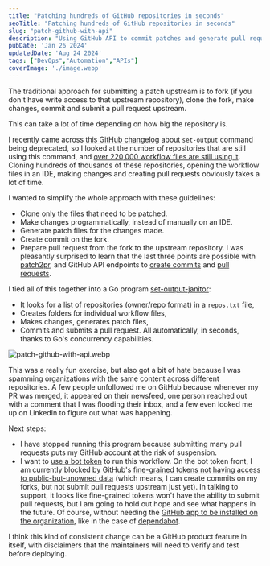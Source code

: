 ```yaml
---
title: "Patching hundreds of GitHub repositories in seconds"
seoTitle: "Patching hundreds of GitHub repositories in seconds"
slug: "patch-github-with-api"
description: "Using GitHub API to commit patches and generate pull requests."
pubDate: 'Jan 26 2024'
updatedDate: 'Aug 24 2024'
tags: ["DevOps","Automation","APIs"]
coverImage: './image.webp'
---
```



The traditional approach for submitting a patch upstream is to fork (if you don't have write access to that upstream repository), clone the fork, make changes, commit and submit a pull request upstream.

This can take a lot of time depending on how big the repository is.

I recently came across [this GitHub changelog](https://github.blog/changelog/2022-10-11-github-actions-deprecating-save-state-and-set-output-commands/) about `set-output` command being deprecated, so I looked at the number of repositories that are still using this command, and [over 220,000 workflow files are still using it](https://github.com/search?q=set-output%20language%3AYAML%20path%3A%2F%5E.github%5C%2Fworkflows%5C%2F%2F&type=code). Cloning hundreds of thousands of these repositories, opening the workflow files in an IDE, making changes and creating pull requests obviously takes a lot of time.

I wanted to simplify the whole approach with these guidelines:
- Clone only the files that need to be patched.
- Make changes programmatically, instead of manually on an IDE.
- Generate patch files for the changes made.
- Create commit on the fork.
- Prepare pull request from the fork to the upstream repository.
I was pleasantly surprised to learn that the last three points are possible with [patch2pr](https://github.com/bluekeyes/patch2pr?tab=readme-ov-file), and GitHub API endpoints to [create commits](https://docs.github.com/en/graphql/reference/mutations#createcommitonbranch) and [pull requests](https://docs.github.com/en/rest/pulls/pulls?apiVersion=2022-11-28#create-a-pull-request).

I tied all of this together into a Go program [set-output-janitor](https://github.com/arunsathiya/set-output-janitor):
- It looks for a list of repositories (owner/repo format) in a `repos.txt` file,
- Creates folders for individual workflow files,
- Makes changes, generates patch files,
- Commits and submits a pull request.
All automatically, in seconds, thanks to Go's concurrency capabilities.

![patch-github-with-api.webp](/images/patch-github-with-api.webp)

This was a really fun exercise, but also got a bit of hate because I was spamming organizations with the same content across different repositories. A few people unfollowed me on GitHub because whenever my PR was merged, it appeared on their newsfeed, one person reached out with a comment that I was flooding their inbox, and a few even looked me up on LinkedIn to figure out what was happening.

Next steps:
- I have stopped running this program because submitting many pull requests puts my GitHub account at the risk of suspension.
- I want to [use a bot token](https://github.com/arunsathiya/set-output-janitor/issues/17) to run this workflow.
On the bot token front, I am currently blocked by GitHub's [fine-grained tokens not having access to public-but-unowned data](https://github.com/orgs/community/discussions/36441#discussioncomment-7635050) (which means, I can create commits on my forks, but not submit pull requests upstream just yet). In talking to support, it looks like fine-grained tokens won't have the ability to submit pull requests, but I am going to hold out hope and see what happens in the future. Of course, without needing the [GitHub app to be installed on the organization](https://docs.github.com/en/apps/creating-github-apps/authenticating-with-a-github-app/authenticating-as-a-github-app-installation), like in the case of [dependabot](https://docs.github.com/en/code-security/dependabot/dependabot-security-updates/configuring-dependabot-security-updates).

I think this kind of consistent change can be a GitHub product feature in itself, with disclaimers that the maintainers will need to verify and test before deploying.
